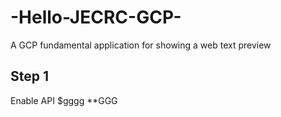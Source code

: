 # -Hello-JECRC-GCP-
A GCP fundamental application for showing a web text preview

## Step 1

Enable API
$gggg
**GGG
